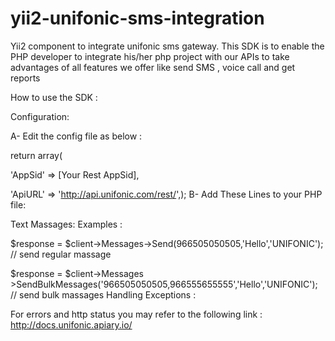 # yii2-unifonic-sms-integration
Yii2 component to integrate unifonic sms gateway. 
This SDK is to enable the PHP developer to integrate his/her php project with our APIs to take advantages of all features we offer like send SMS , voice call and get reports

How to use the SDK :

Configuration:

A- Edit the config file as below :

return array(

'AppSid' => [Your Rest AppSid],

'ApiURL' => 'http://api.unifonic.com/rest/',);
B- Add These Lines to your PHP file:

<?php



use \common\components\Unifonic\API\Client;

$client = new Client();

?>
Text Massages: Examples :

$response = $client->Messages->Send(966505050505,'Hello','UNIFONIC'); // send regular massage

$response = $client->Messages  >SendBulkMessages('966505050505,966555655555','Hello','UNIFONIC');  // send bulk massages
Handling Exceptions :

For errors and http status you may refer to the following link : http://docs.unifonic.apiary.io/
